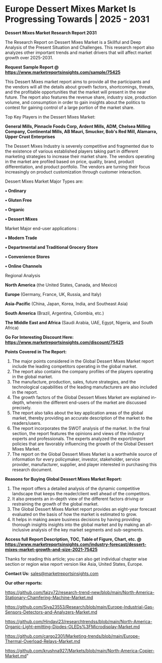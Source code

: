 # Europe Dessert Mixes Market Is Progressing Towards | 2025 - 2031

<strong>Dessert Mixes Market Research Report 2031</strong>

The Research Report on Dessert Mixes Market is a Skillful and Deep Analysis of the Present Situation and Challenges. This research report also analyzes other important trends and market drivers that will affect market growth over 2025-2031.

<strong>Request Sample Report @ <a href=https://www.marketreportsinsights.com/sample/75425>https://www.marketreportsinsights.com/sample/75425</a></strong>

This Dessert Mixes market report aims to provide all the participants and the vendors will all the details about growth factors, shortcomings, threats, and the profitable opportunities that the market will present in the near future. The report also features the revenue share, industry size, production volume, and consumption in order to gain insights about the politics to contest for gaining control of a large portion of the market share.

Top Key Players in the Dessert Mixes Market:

<strong>General Mills, Pinnacle Foods Corp, Ardent Mills, ADM, Chelsea Milling Company, Continental Mills, AB Mauri, Smucker, Bob&#39;s Red Mill, Alamarra, Upper Crust Enterprises</strong>

The Dessert Mixes Industry is severely competitive and fragmented due to the existence of various established players taking part in different marketing strategies to increase their market share. The vendors operating in the market are profiled based on price, quality, brand, product differentiation, and product portfolio. The vendors are turning their focus increasingly on product customization through customer interaction.

Dessert Mixes Market Major Types are:

<strong>• Ordinary

• Gluten Free

• Organic

• Dessert Mixes</strong>

Market Major end-user applications :

<strong>• Modern Trade

• Departmental and Traditional Grocery Store

• Convenience Stores

• Online Channels</strong>

Regional Analysis

</u><strong><b>North America</b></strong> (the United States, Canada, and Mexico)

<strong><b>Europe </b></strong>(Germany, France, UK, Russia, and Italy)

<strong><b>Asia-Pacific</b></strong> (China, Japan, Korea, India, and Southeast Asia)

<strong><b>South America</b></strong> (Brazil, Argentina, Colombia, etc.)

<strong><b>The Middle East and Africa</b></strong> (Saudi Arabia, UAE, Egypt, Nigeria, and South Africa)

<strong>Go For Interesting Discount Here: <a href=https://www.marketreportsinsights.com/discount/75425>https://www.marketreportsinsights.com/discount/75425</a></strong>

<strong>Points Covered in The Report:</strong>
<ol>
  <li>The major points considered in the Global Dessert Mixes Market report include the leading competitors operating in the global market.</li>
  <li>The report also contains the company profiles of the players operating in the global market.</li>
  <li>The manufacture, production, sales, future strategies, and the technological capabilities of the leading manufacturers are also included in the report.</li>
  <li>The growth factors of the Global Dessert Mixes Market are explained in-depth, wherein the different end-users of the market are discussed precisely.</li>
  <li>The report also talks about the key application areas of the global market, thereby providing an accurate description of the market to the readers/users.</li>
  <li>The report incorporates the SWOT analysis of the market. In the final section, the report features the opinions and views of the industry experts and professionals. The experts analyzed the export/import policies that are favorably influencing the growth of the Global Dessert Mixes Market.</li>
  <li>The report on the Global Dessert Mixes Market is a worthwhile source of information for every policymaker, investor, stakeholder, service provider, manufacturer, supplier, and player interested in purchasing this research document.</li>
</ol>
<strong>Reasons for Buying Global Dessert Mixes Market Report:</strong>

<ol>
  <li>The report offers a detailed analysis of the dynamic competitive landscape that keeps the reader/client well ahead of the competitors.</li>
  <li>It also presents an in-depth view of the different factors driving or restraining the growth of the global market.</li>
  <li>The Global Dessert Mixes Market report provides an eight-year forecast evaluated on the basis of how the market is estimated to grow.</li>
  <li>It helps in making aware business decisions by having providing thorough insights insights into the global market and by making an all-inclusive analysis of the key market segments and sub-segments.</li>
</ol>
<strong>Access full Report Description, TOC, Table of Figure, Chart, etc. @ <a href=https://www.marketreportsinsights.com/industry-forecast/dessert-mixes-market-growth-and-size-2021-75425>https://www.marketreportsinsights.com/industry-forecast/dessert-mixes-market-growth-and-size-2021-75425</a></strong>


Thanks for reading this article; you can also get individual chapter wise section or region wise report version like Asia, United States, Europe.

<strong>Contact Us:</strong>
sales@marketreportsinsights.com

<strong>Our other reports:</strong>

<a href=https://github.com/faizy72/research-trend-new/blob/main/North-America-Stationary-Chamfering-Machine-Market.md>https://github.com/faizy72/research-trend-new/blob/main/North-America-Stationary-Chamfering-Machine-Market.md</a>

<a href=https://github.com/Siya23553/Research/blob/main/Europe-Industrial-Gas-Sensors-Detectors-and-Analyzers-Market.md>https://github.com/Siya23553/Research/blob/main/Europe-Industrial-Gas-Sensors-Detectors-and-Analyzers-Market.md</a>

<a href=https://github.com/Hindavi23/researchtrendss/blob/main/North-America-Organic-Light-emitting-Diodes-OLEDs%3FMicrodisplay-Market.md>https://github.com/Hindavi23/researchtrendss/blob/main/North-America-Organic-Light-emitting-Diodes-OLEDs%3FMicrodisplay-Market.md</a>

<a href=https://github.com/cargo2301/Marketing-trends/blob/main/Europe-Thermal-Overload-Relays-Market.md>https://github.com/cargo2301/Marketing-trends/blob/main/Europe-Thermal-Overload-Relays-Market.md</a>

<a href=https://github.com/krushna927/Markets/blob/main/North-America-Copier-Market.md>https://github.com/krushna927/Markets/blob/main/North-America-Copier-Market.md</a>"

